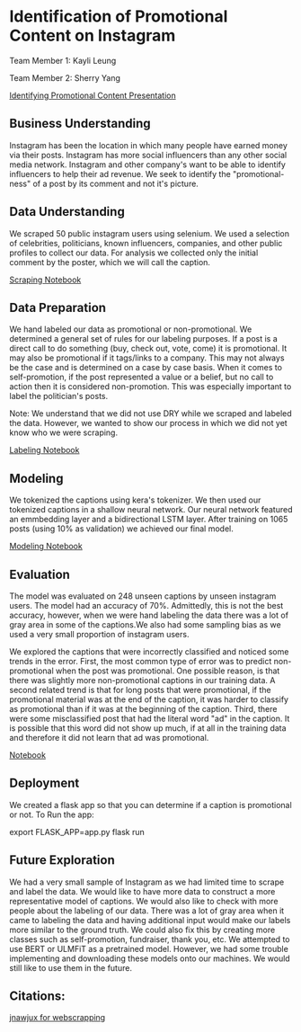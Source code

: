 # Identification of Promotional Content on Instagram
Team Member 1: Kayli Leung

Team Member 2: Sherry Yang

[Identifying Promotional Content Presentation](identifying_promotional_content.pdf)

## Business Understanding
Instagram has been the location in which many people have earned money via their posts. Instagram has more social influencers than any other social media network. Instagram and other company's want to be able to identify influencers to help their ad revenue. We seek to identify the "promotional-ness" of a post by its comment and not it's picture. 

## Data Understanding
We scraped 50 public instagram users using selenium. We used a selection of celebrities, politicians, known influencers, companies, and other public profiles to collect our data. For analysis we collected only the initial comment by the poster, which we will call the caption.

[Scraping Notebook](data_preparation/scrape_instagram.ipynb)

## Data Preparation
We hand labeled our data as promotional or non-promotional. We determined a general set of rules for our labeling purposes. If a post is a direct call to do something (buy, check out, vote, come) it is promotional. It may also be promotional if it tags/links to a company. This may not always be the case and is determined on a case by case basis. When it comes to self-promotion, if the post represented a value or a belief, but no call to action then it is considered non-promotion. This was especially important to label the politician's posts. 

Note: We understand that we did not use DRY while we scraped and labeled the data. However, we wanted to show our process in which we did not yet know who we were scraping. 

[Labeling Notebook](data_preparation/labels_all.ipynb)

## Modeling
We tokenized the captions using kera's tokenizer. We then used our tokenized captions in a shallow neural network. Our neural network featured an emmbedding layer and a bidirectional LSTM layer. After training on 1065 posts (using 10% as validation) we achieved our final model. 

[Modeling Notebook]()

## Evaluation
The model was evaluated on 248 unseen captions by unseen instagram users. The model had an accuracy of 70%. Admittedly, this is not the best accuracy, however, when we were hand labeling the data there was a lot of gray area in some of the captions.We also had some sampling bias as we used a very small proportion of instagram users.

We explored the captions that were incorrectly classified and noticed some trends in the error. First, the most common type of error was to predict non-promotional when the post was promotional. One possible reason, is that there was slightly more non-promotional captions in our training data. A second related trend is that for long posts that were promotional, if the promotional material was at the end of the caption, it was harder to classify as promotional than if it was at the beginning of the caption. Third, there were some misclassified post that had the literal word "ad" in the caption. It is possible that this word did not show up much, if at all in the training data and therefore it did not learn that ad was promotional.

[Notebook](models/neural_net_model.ipynb)

## Deployment
We created a flask app so that you can determine if a caption is promotional or not.
To Run the app:

export FLASK_APP=app.py
flask run

## Future Exploration
We had a very small sample of Instagram as we had limited time to scrape and label the data. We would like to have more data to construct a more representative model of captions. We would also like to check with more people about the labeling of our data. There was a lot of gray area when it came to labeling the data and having additional input would make our labels more similar to the ground truth. We could also fix this by creating more classes such as self-promotion, fundraiser, thank you, etc. We attempted to use BERT or ULMFiT as a pretrained model. However, we had some trouble implementing and downloading these models onto our machines. We would still like to use them in the future. 

## Citations:
[jnawjux for webscrapping](https://github.com/jnawjux/web_scraping_corgis)